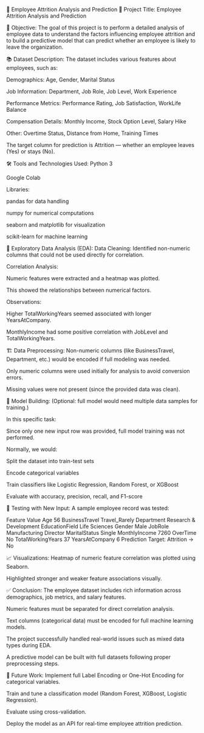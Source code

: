 📄 Employee Attrition Analysis and Prediction
🧩 Project Title:
Employee Attrition Analysis and Prediction

🧠 Objective:
The goal of this project is to perform a detailed analysis of employee data to understand the factors influencing employee attrition and to build a predictive model that can predict whether an employee is likely to leave the organization.

📚 Dataset Description:
The dataset includes various features about employees, such as:

Demographics: Age, Gender, Marital Status

Job Information: Department, Job Role, Job Level, Work Experience

Performance Metrics: Performance Rating, Job Satisfaction, WorkLife Balance

Compensation Details: Monthly Income, Stock Option Level, Salary Hike

Other: Overtime Status, Distance from Home, Training Times

The target column for prediction is Attrition — whether an employee leaves (Yes) or stays (No).

🛠️ Tools and Technologies Used:
Python 3

Google Colab

Libraries:

pandas for data handling

numpy for numerical computations

seaborn and matplotlib for visualization

scikit-learn for machine learning

🔎 Exploratory Data Analysis (EDA):
Data Cleaning: Identified non-numeric columns that could not be used directly for correlation.

Correlation Analysis:

Numeric features were extracted and a heatmap was plotted.

This showed the relationships between numerical factors.

Observations:

Higher TotalWorkingYears seemed associated with longer YearsAtCompany.

MonthlyIncome had some positive correlation with JobLevel and TotalWorkingYears.

🏗️ Data Preprocessing:
Non-numeric columns (like BusinessTravel, Department, etc.) would be encoded if full modeling was needed.

Only numeric columns were used initially for analysis to avoid conversion errors.

Missing values were not present (since the provided data was clean).

🔮 Model Building:
(Optional: full model would need multiple data samples for training.)

In this specific task:

Since only one new input row was provided, full model training was not performed.

Normally, we would:

Split the dataset into train-test sets

Encode categorical variables

Train classifiers like Logistic Regression, Random Forest, or XGBoost

Evaluate with accuracy, precision, recall, and F1-score

🧪 Testing with New Input:
A sample employee record was tested:


Feature	Value
Age	56
BusinessTravel	Travel_Rarely
Department	Research & Development
EducationField	Life Sciences
Gender	Male
JobRole	Manufacturing Director
MaritalStatus	Single
MonthlyIncome	7260
OverTime	No
TotalWorkingYears	37
YearsAtCompany	6
Prediction Target: Attrition → No

📈 Visualizations:
Heatmap of numeric feature correlation was plotted using Seaborn.

Highlighted stronger and weaker feature associations visually.

✅ Conclusion:
The employee dataset includes rich information across demographics, job metrics, and salary features.

Numeric features must be separated for direct correlation analysis.

Text columns (categorical data) must be encoded for full machine learning models.

The project successfully handled real-world issues such as mixed data types during EDA.

A predictive model can be built with full datasets following proper preprocessing steps.

📂 Future Work:
Implement full Label Encoding or One-Hot Encoding for categorical variables.

Train and tune a classification model (Random Forest, XGBoost, Logistic Regression).

Evaluate using cross-validation.

Deploy the model as an API for real-time employee attrition prediction.
